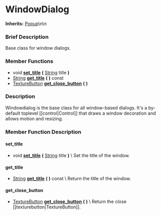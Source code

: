 #  WindowDialog  
**Inherits:** [Popup](class_popup)\\n\\n
###  Brief Description  
Base class for window dialogs.

###  Member Functions 
  * void  **[set_title](#set_title)**  **(** [String](class_string) title  **)**
  * [String](class_string)  **[get_title](#get_title)**  **(** **)** const
  * [TextureButton](class_texturebutton)  **[get_close_button](#get_close_button)**  **(** **)**

###  Description  
Windowdialog is the base class for all window-based dialogs. It's a by-default toplevel [[control|Control]] that draws a window decoration and allows motion and resizing.

###  Member Function Description  

#### <a name="set_title">set_title</a>
  * void  **[set_title](#set_title)**  **(** [String](class_string) title  **)**
\\
Set the title of the window.

#### <a name="get_title">get_title</a>
  * [String](class_string)  **[get_title](#get_title)**  **(** **)** const
\\
Return the title of the window.

#### <a name="get_close_button">get_close_button</a>
  * [TextureButton](class_texturebutton)  **[get_close_button](#get_close_button)**  **(** **)**
\\
Return the close [[texturebutton|TextureButton]].
